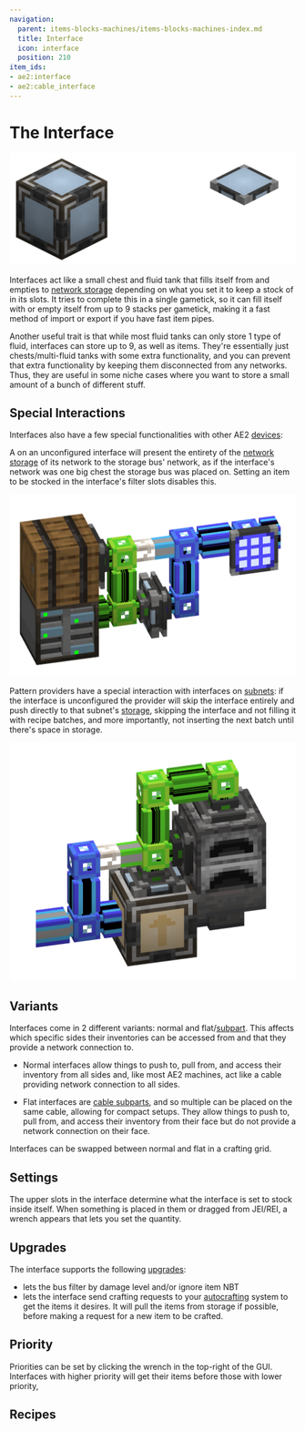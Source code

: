 ```yaml
---
navigation:
  parent: items-blocks-machines/items-blocks-machines-index.md
  title: Interface
  icon: interface
  position: 210
item_ids:
- ae2:interface
- ae2:cable_interface
---
```


# The Interface

![Interfaces](../assets/assemblies/interface_variants.png)

Interfaces act like a small chest and fluid tank that fills itself from and empties to [network storage](../ae2-mechanics/import-export-storage.md)
depending on what you set it to keep a stock of in its slots. It tries to complete this in a single gametick, so it can fill itself with
or empty itself from up to 9 stacks per gametick, making it a fast method of import or export if you have fast item pipes.

Another useful trait is that while most fluid tanks can only store 1 type of fluid, interfaces can store up to 9, as well as items.
They're essentially just chests/multi-fluid tanks with some extra functionality, and you can prevent that extra functionality by keeping
them disconnected from any networks.
Thus, they are useful in some niche cases where you want to store a small amount of a bunch of different stuff.

## Special Interactions

Interfaces also have a few special functionalities with other AE2 [devices](../ae2-mechanics/devices.md):

A <ItemLink id="storage_bus" /> on an unconfigured interface will present the entirety of the [network storage](../ae2-mechanics/import-export-storage.md)
of its network to the storage bus' network, as if the interface's network was one big chest the storage bus was placed on.
Setting an item to be stocked in the interface's filter slots disables this.

![Storage Bus On Interface](../assets/assemblies/interface_storage.png)

Pattern providers have a special interaction with interfaces on [subnets](../ae2-mechanics/subnetworks.md): if the interface is unconfigured
the provider will skip the interface entirely and push directly to that subnet's [storage](../ae2-mechanics/import-export-storage.md),
skipping the interface and not filling it with recipe batches, and more importantly, not inserting the next batch until there's space in storage.

![Interfaces!](../assets/assemblies/interface_storage_pipe_furnace.png)

## Variants

Interfaces come in 2 different variants: normal and flat/[subpart](../ae2-mechanics/cable-subparts.md). This affects which specific sides their inventories can be accessed
from and that they provide a network connection to.

*   Normal interfaces allow things to push to, pull from, and access their inventory from all sides and, like most AE2 machines, act
    like a cable providing network connection to all sides.

*   Flat interfaces are [cable subparts](../ae2-mechanics/cable-subparts.md), and so multiple can be placed on the same cable, allowing for compact setups.
    They allow things to push to, pull from, and access their inventory from their face but do not provide a network connection on their face.

Interfaces can be swapped between normal and flat in a crafting grid.

## Settings

The upper slots in the interface determine what the interface is set to stock inside itself. When something is placed in
them or dragged from JEI/REI, a wrench appears that lets you set the quantity.

## Upgrades

The interface supports the following [upgrades](upgrade_cards.md):

*   <ItemLink id="fuzzy_card" /> lets the bus filter by damage level and/or ignore item NBT
*   <ItemLink id="crafting_card" /> lets the interface send crafting requests to your [autocrafting](../ae2-mechanics/autocrafting.md)
    system to get the items it desires. It will pull the items from storage if possible, before making a request
    for a new item to be crafted.

## Priority

Priorities can be set by clicking the wrench in the top-right of the GUI. Interfaces with higher priority will get their items
before those with lower priority,

## Recipes

<Recipe id="network/blocks/interfaces_interface" />

<RecipeFor id="cable_interface" />
